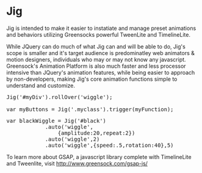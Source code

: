 Jig
===

Jig is intended to make it easier to instatiate and manage preset animations and behaviors utilizing Greensocks powerful TweenLite and TimelineLite.

While JQuery can do much of what Jig can and will be able to do, Jig's scope is smaller and it's target audience is predominatley web animators & motion designers, individuals who may or may not know any javascript. Greensock's Animation Platform is also much faster and less processor intensive than JQuery's animation features, while being easier to approach by non-developers, making Jig's core animation functions simple to understand and customize.


<pre>
Jig('#myDiv').rollOver('wiggle');

var myButtons = Jig('.myclass').trigger(myFunction);
</pre>

<pre>
var blackWiggle = Jig('#black')
			.auto('wiggle',
				{amplitude:20,repeat:2})
			.auto('wiggle',2)
			.auto('wiggle',{speed:.5,rotation:40},5)
</pre>

To learn more about GSAP, a javascript library complete with TimelineLite and Tweenlite, visit http://www.greensock.com/gsap-js/
